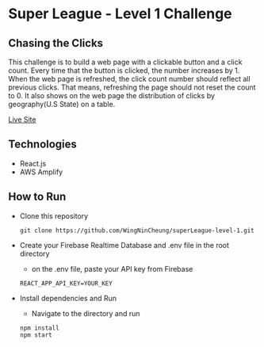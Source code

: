 # Super League - Level 1 Challenge


## Chasing the Clicks

This challenge is to build a web page with a clickable button and a click count. Every time that the button is clicked, the number increases by 1. When the web page is refreshed, the click count number should reflect all previous clicks. That means, refreshing the page should not reset the count to 0.
It also shows on the web page the distribution of clicks by geography(U.S State) on a table.

<a href="https://main.dczsy53kytt4m.amplifyapp.com/">Live Site</a>

## Technologies
- React.js
- AWS Amplify

## How to Run

- Clone this repository
  ```
  git clone https://github.com/WingNinCheung/superLeague-level-1.git
  ```
- Create your Firebase Realtime Database and .env file in the root directory
  - on the .env file, paste your API key from Firebase
  ```
  REACT_APP_API_KEY=YOUR_KEY
  ```
  
- Install dependencies and Run

  - Navigate to the directory and run
  
  ```
  npm install
  npm start
  ```
